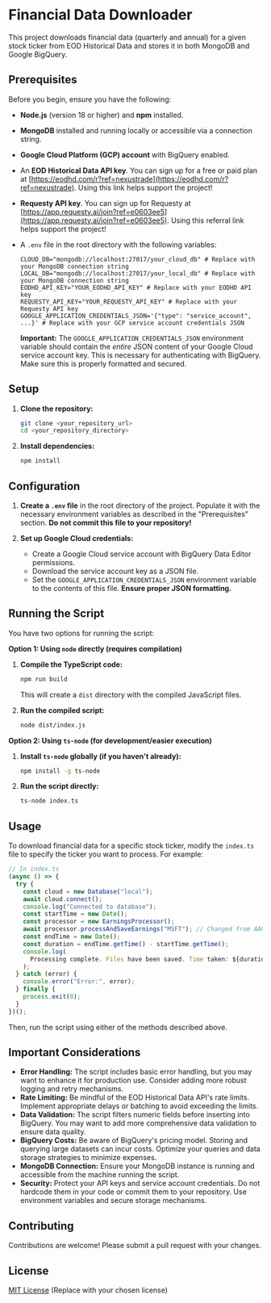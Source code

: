 # Financial Data Downloader

This project downloads financial data (quarterly and annual) for a given stock ticker from EOD Historical Data and stores it in both MongoDB and Google BigQuery.

## Prerequisites

Before you begin, ensure you have the following:

- **Node.js** (version 18 or higher) and **npm** installed.
- **MongoDB** installed and running locally or accessible via a connection string.
- **Google Cloud Platform (GCP) account** with BigQuery enabled.
- An **EOD Historical Data API key**. You can sign up for a free or paid plan at [https://eodhd.com/r?ref=nexustrade](https://eodhd.com/r?ref=nexustrade). Using this link helps support the project!
- **Requesty API key**. You can sign up for Requesty at [https://app.requesty.ai/join?ref=e0603ee5](https://app.requesty.ai/join?ref=e0603ee5). Using this referral link helps support the project!
- A `.env` file in the root directory with the following variables:

  ```
  CLOUD_DB="mongodb://localhost:27017/your_cloud_db" # Replace with your MongoDB connection string
  LOCAL_DB="mongodb://localhost:27017/your_local_db" # Replace with your MongoDB connection string
  EODHD_API_KEY="YOUR_EODHD_API_KEY" # Replace with your EODHD API key
  REQUESTY_API_KEY="YOUR_REQUESTY_API_KEY" # Replace with your Requesty API key
  GOOGLE_APPLICATION_CREDENTIALS_JSON='{"type": "service_account", ...}' # Replace with your GCP service account credentials JSON
  ```

  **Important:** The `GOOGLE_APPLICATION_CREDENTIALS_JSON` environment variable should contain the _entire_ JSON content of your Google Cloud service account key. This is necessary for authenticating with BigQuery. Make sure this is properly formatted and secured.

## Setup

1.  **Clone the repository:**

    ```bash
    git clone <your_repository_url>
    cd <your_repository_directory>
    ```

2.  **Install dependencies:**

    ```bash
    npm install
    ```

## Configuration

1.  **Create a `.env` file** in the root directory of the project. Populate it with the necessary environment variables as described in the "Prerequisites" section. **Do not commit this file to your repository!**

2.  **Set up Google Cloud credentials:**

    - Create a Google Cloud service account with BigQuery Data Editor permissions.
    - Download the service account key as a JSON file.
    - Set the `GOOGLE_APPLICATION_CREDENTIALS_JSON` environment variable to the contents of this file. **Ensure proper JSON formatting.**

## Running the Script

You have two options for running the script:

**Option 1: Using `node` directly (requires compilation)**

1.  **Compile the TypeScript code:**

    ```bash
    npm run build
    ```

    This will create a `dist` directory with the compiled JavaScript files.

2.  **Run the compiled script:**

    ```bash
    node dist/index.js
    ```

**Option 2: Using `ts-node` (for development/easier execution)**

1.  **Install `ts-node` globally (if you haven't already):**

    ```bash
    npm install -g ts-node
    ```

2.  **Run the script directly:**

    ```bash
    ts-node index.ts
    ```

## Usage

To download financial data for a specific stock ticker, modify the `index.ts` file to specify the ticker you want to process. For example:

```typescript
// In index.ts
(async () => {
  try {
    const cloud = new Database("local");
    await cloud.connect();
    console.log("Connected to database");
    const startTime = new Date();
    const processor = new EarningsProcessor();
    await processor.processAndSaveEarnings("MSFT"); // Changed from AAPL to MSFT
    const endTime = new Date();
    const duration = endTime.getTime() - startTime.getTime();
    console.log(
      Processing complete. Files have been saved. Time taken: ${duration}ms
    );
  } catch (error) {
    console.error("Error:", error);
  } finally {
    process.exit(0);
  }
})();
```

Then, run the script using either of the methods described above.

## Important Considerations

- **Error Handling:** The script includes basic error handling, but you may want to enhance it for production use. Consider adding more robust logging and retry mechanisms.
- **Rate Limiting:** Be mindful of the EOD Historical Data API's rate limits. Implement appropriate delays or batching to avoid exceeding the limits.
- **Data Validation:** The script filters numeric fields before inserting into BigQuery. You may want to add more comprehensive data validation to ensure data quality.
- **BigQuery Costs:** Be aware of BigQuery's pricing model. Storing and querying large datasets can incur costs. Optimize your queries and data storage strategies to minimize expenses.
- **MongoDB Connection:** Ensure your MongoDB instance is running and accessible from the machine running the script.
- **Security:** Protect your API keys and service account credentials. Do not hardcode them in your code or commit them to your repository. Use environment variables and secure storage mechanisms.

## Contributing

Contributions are welcome! Please submit a pull request with your changes.

## License

[MIT License](LICENSE) (Replace with your chosen license)
